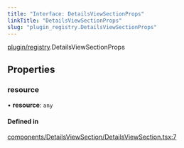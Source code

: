 ```yaml
---
title: "Interface: DetailsViewSectionProps"
linkTitle: "DetailsViewSectionProps"
slug: "plugin_registry.DetailsViewSectionProps"
---
```


[plugin/registry](../modules/plugin_registry.md).DetailsViewSectionProps

## Properties

### resource

• **resource**: `any`

#### Defined in

[components/DetailsViewSection/DetailsViewSection.tsx:7](https://github.com/headlamp-k8s/headlamp/blob/1ae27053/frontend/src/components/DetailsViewSection/DetailsViewSection.tsx#L7)
